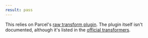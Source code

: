 ```yaml
---
result: pass
---
```


This relies on Parcel's [raw transform plugin](https://www.npmjs.com/package/@parcel/transformer-raw). The plugin itself isn't documented, although it's listed in the [official transformers](https://github.com/parcel-bundler/parcel#transformers).
